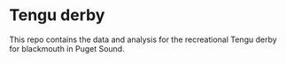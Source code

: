 # Tengu derby

This repo contains the data and analysis for the recreational Tengu derby for blackmouth in Puget Sound.
